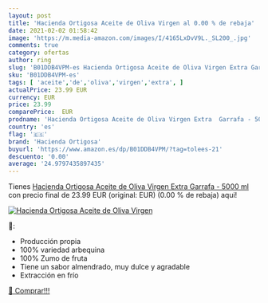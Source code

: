 ```yaml
---
layout: post
title: 'Hacienda Ortigosa Aceite de Oliva Virgen al 0.00 % de rebaja'
date: 2021-02-02 01:58:42
image: 'https://m.media-amazon.com/images/I/4165LxDvV9L._SL200_.jpg'
comments: true
category: ofertas
author: ring
slug: 'B01DDB4VPM-es Hacienda Ortigosa Aceite de Oliva Virgen Extra Garrafa -...'
sku: 'B01DDB4VPM-es'
tags: [ 'aceite','de','oliva','virgen','extra', ]
actualPrice: 23.99 EUR
currency: EUR
price: 23.99
comparePrice:  EUR
prodname: 'Hacienda Ortigosa Aceite de Oliva Virgen Extra  Garrafa - 5000 ml'
country: 'es'
flag: '🇪🇸'
brand: 'Hacienda Ortigosa'
buyurl: 'https://www.amazon.es/dp/B01DDB4VPM/?tag=tolees-21'
descuento: '0.00'
average: '24.9797435897435'
---
```


Tienes [Hacienda Ortigosa Aceite de Oliva Virgen Extra  Garrafa - 5000 ml](https://www.amazon.es/dp/B01DDB4VPM/?tag=tolees-21) con precio final de  23.99 EUR (original:  EUR) (0.00 %  de rebaja) aqui!

[![Hacienda Ortigosa Aceite de Oliva Virgen](https://m.media-amazon.com/images/I/4165LxDvV9L._SL200_.jpg)](https://www.amazon.es/dp/B01DDB4VPM/?tag=tolees-21)

🔎:

- Producción propia
- 100% variedad arbequina
- 100% Zumo de fruta
- Tiene un sabor almendrado, muy dulce y agradable
- Extracción en frío

[🛒 Comprar!!!](https://www.amazon.es/dp/B01DDB4VPM/?tag=tolees-21)
